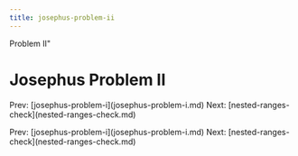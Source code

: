 ```yaml
---
title: josephus-problem-ii
---
```


Problem II\"

# Josephus Problem II

Prev:
\[josephus-problem-i](josephus-problem-i.md)
Next:
\[nested-ranges-check](nested-ranges-check.md)

Prev:
\[josephus-problem-i](josephus-problem-i.md)
Next:
\[nested-ranges-check](nested-ranges-check.md)
